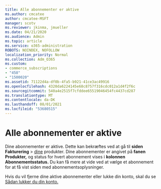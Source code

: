 ```yaml
---
title: Alle abonnementer er aktive
ms.author: cmcatee
author: cmcatee-MSFT
manager: scotv
ms.reviewer: jkinma, jmueller
ms.date: 04/21/2020
ms.audience: Admin
ms.topic: article
ms.service: o365-administration
ROBOTS: NOINDEX, NOFOLLOW
localization_priority: Normal
ms.collection: Adm_O365
ms.custom:
- commerce_subscriptions
- "458"
- "1500020"
ms.assetid: 71122d4a-df0b-4fa5-b921-41ce3ac49916
ms.openlocfilehash: 4320da6224145e68c8757f316cdc012a1d4f2f6c
ms.sourcegitcommit: 540a4e2515f7cfddee65519046454fc4437cd287
ms.translationtype: MT
ms.contentlocale: da-DK
ms.lasthandoff: 08/01/2021
ms.locfileid: "53680515"
---
```

# <a name="all-subscriptions-are-active"></a>Alle abonnementer er aktive

Dine abonnementer er aktive. Dette kan bekræftes ved at gå til **siden Fakturering** \> [dine](https://go.microsoft.com/fwlink/p/?linkid=842054) produkter. Dine abonnementer er angivet på **fanen Produkter,** og status for hvert abonnement vises i **kolonnen Abonnementsstatus.** Du kan få mere at vide ved at vælge et abonnement for at få vist siden med abonnementsoplysninger.
  
Hvis du vil fjerne dine aktive abonnementer eller lukke din konto, skal du se [Sådan lukker du din konto.](https://docs.microsoft.com/microsoft-365/commerce/close-your-account?view=o365-worldwide)
